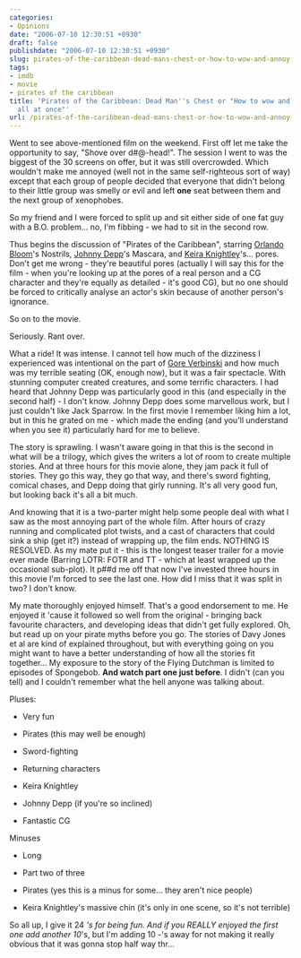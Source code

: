 ```yaml
---
categories:
- Opinions
date: "2006-07-10 12:30:51 +0930"
draft: false
publishdate: "2006-07-10 12:30:51 +0930"
slug: pirates-of-the-caribbean-dead-mans-chest-or-how-to-wow-and-annoy-an-audience-all-at-once
tags:
- imdb
- movie
- pirates of the caribbean
title: 'Pirates of the Caribbean: Dead Man''s Chest or "How to wow and annoy an audience
  all at once"'
url: /pirates-of-the-caribbean-dead-mans-chest-or-how-to-wow-and-annoy-an-audience-all-at-once/
---
```

Went to see above-mentioned film on the weekend. First off let me take
the opportunity to say, "Shove over d\#@-head!". The session I went to
was the biggest of the 30 screens on offer, but it was still
overcrowded. Which wouldn't make me annoyed (well not in the same
self-righteous sort of way) except that each group of people decided
that everyone that didn't belong to their little group was smelly or
evil and left **one** seat between them and the next group of
xenophobes.

So my friend and I were forced to split up and sit either side of one
fat guy with a B.O. problem... no, I'm fibbing - we had to sit in the
second row.

Thus begins the discussion of "Pirates of the Caribbean", starring
[Orlando
Bloom](http://www.imdb.com/name/nm0089217/ " http://www.imdb.com/name/nm0001745/ ")'s
Nostrils, [Johnny
Depp](http://www.imdb.com/name/nm0000136/ " http://www.imdb.com/name/nm0047549/ ")'s
Mascara, and [Keira
Knightley](http://www.imdb.com/name/nm0461136/ " http://www.imdb.com/name/nm0390903/ ")'s...
pores. Don't get me wrong - they're beautiful pores (actually I will say
this for the film - when you're looking up at the pores of a real person
and a CG character and they're equally as detailed - it's good CG), but
no one should be forced to critically analyse an actor's skin because of
another person's ignorance.

So on to the movie.

Seriously. Rant over.

What a ride! It was intense. I cannot tell how much of the dizziness I
experienced was intentional on the part of [Gore
Verbinski](http://www.imdb.com/name/nm0893659/ "IMDB Entry for Gore Verbinski")
and how much was my terrible seating (OK, enough now), but it was a fair
spectacle. With stunning computer created creatures, and some terrific
characters. I had heard that Johnny Depp was particularly good in this
(and especially in the second half) - I don't know. Johnny Depp does
some marvellous work, but I just couldn't like Jack Sparrow. In the
first movie I remember liking him a lot, but in this he grated on me -
which made the ending (and you'll understand when you see it)
particularly hard for me to believe.

The story is sprawling. I wasn't aware going in that this is the second
in what will be a trilogy, which gives the writers a lot of room to
create multiple stories. And at three hours for this movie alone, they
jam pack it full of stories. They go this way, they go that way, and
there's sword fighting, comical chases, and Depp doing that girly
running. It's all very good fun, but looking back it's all a bit much.

And knowing that it is a two-parter might help some people deal with
what I saw as the most annoying part of the whole film. After hours of
crazy running and complicated plot twists, and a cast of characters that
could sink a ship (get it?) instead of wrapping up, the film ends.
NOTHING IS RESOLVED. As my mate put it - this is the longest teaser
trailer for a movie ever made (Barring LOTR: FOTR and TT - which at
least wrapped up the occasional sub-plot). It p\#\#d me off that now
I've invested three hours in this movie I'm forced to see the last one.
How did I miss that it was split in two? I don't know.

My mate thoroughly enjoyed himself. That's a good endorsement to me. He
enjoyed it 'cause it followed so well from the original - bringing back
favourite characters, and developing ideas that didn't get fully
explored. Oh, but read up on your pirate myths before you go. The
stories of Davy Jones et al are kind of explained throughout, but with
everything going on you might want to have a better understanding of how
all the stories fit together... My exposure to the story of the Flying
Dutchman is limited to episodes of Spongebob. **And watch part one just
before**. I didn't (can you tell) and I couldn't remember what the hell
anyone was talking about.

Pluses:

-   Very fun

-   Pirates (this may well be enough)

-   Sword-fighting

-   Returning characters

-   Keira Knightley

-   Johnny Depp (if you're so inclined)

-   Fantastic CG

Minuses

-   Long

-   Part two of three

-   Pirates (yes this is a minus for some... they aren't nice people)

-   Keira Knightley's massive chin (it's only in one scene, so it's
    not terrible)

So all up, I give it 24 *'s for being fun. And if you REALLY enjoyed the
first one add another 10*'s, but I'm adding 10 -'s away for not making
it really obvious that it was gonna stop half way thr...